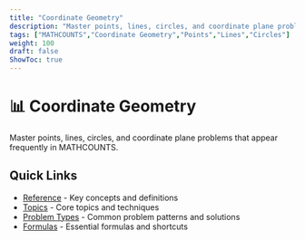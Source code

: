```yaml
---
title: "Coordinate Geometry"
description: "Master points, lines, circles, and coordinate plane problems for MATHCOUNTS success."
tags: ["MATHCOUNTS","Coordinate Geometry","Points","Lines","Circles"]
weight: 100
draft: false
ShowToc: true
---
```


# 📊 Coordinate Geometry

Master points, lines, circles, and coordinate plane problems that appear frequently in MATHCOUNTS.

## Quick Links
- [Reference](reference) - Key concepts and definitions
- [Topics](topics) - Core topics and techniques
- [Problem Types](problem-types) - Common problem patterns and solutions
- [Formulas](formulas) - Essential formulas and shortcuts
